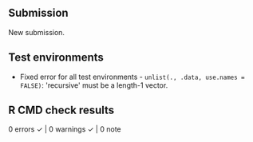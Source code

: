 ## Submission 

New submission. 

## Test environments

* Fixed error for all test environments - `unlist(., .data, use.names = FALSE)`: 'recursive' must be a length-1 vector.

## R CMD check results

0 errors ✓ | 0 warnings ✓ | 0 note

